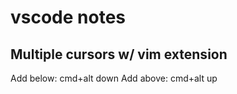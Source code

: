 # vscode notes

## Multiple cursors w/ vim extension

Add below: cmd+alt down
Add above: cmd+alt up
